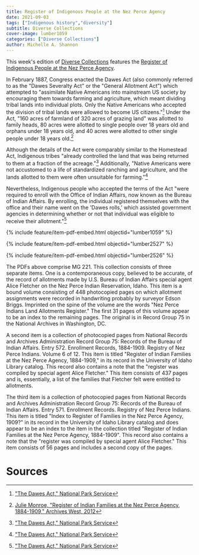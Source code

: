 ```yaml
---
title: Register of Indigenous People at the Nez Perce Agency
date: 2021-09-03
tags: ["Indigenous history","diversity"]
subtitle: Diverse Collections
cover-image: lumber1059
categories: ["Diverse Collections"]
author: Michelle A. Shannon
---
```



This week's edition of [Diverse Collections](https://harvester.lib.uidaho.edu/series/diversecollections.html) features the [Register of Indigenous People at the Nez Perce Agency](https://archiveswest.orbiscascade.org/ark:/80444/xv14474/).

In February 1887, Congress enacted the Dawes Act (also commonly referred to as the "Dawes Severalty Act" or the "General Allotment Act") which attempted to "assimilate Native Americans into mainstream US society by encouraging them towards farming and agriculture, which meant dividing tribal lands into individual plots. Only the Native Americans who accepted the division of tribal lands were allowed to become US citizens."[^1] Under the Act, "160 acres of farmland of 320 acres of grazing land" was allotted to family heads, 80 acres were allotted to single people over 18 years old and orphans under 18 years old, and 40 acres were allotted to other single people under 18 years old.[^2]

Although the details of the Act were comparably similar to the Homestead Act, Indigenous tribes "already controlled the land that was being returned to them at a fraction of the acreage."[^1] Additionally, "Native Americans were not accustomed to a life of standardized ranching and agriculture, and the lands allotted to them were often unsuitable for farming."[^1]

Nevertheless, Indigenous people who accepted the terms of the Act "were required to enroll with the Office of Indian Affairs, now known as the Bureau of Indian Affairs. By enrolling, the individual registered themselves with the office and their name went on the 'Dawes rolls,' which assisted government agencies in determining whether or not that individual was eligible to receive their allotment."[^1]

{% include feature/item-pdf-embed.html objectid="lumber1059" %}

{% include feature/item-pdf-embed.html objectid="lumber2527" %}

{% include feature/item-pdf-embed.html objectid="lumber2526" %}

The PDFs above comprise MG 221. This collection consists of three separate items. One is a contemporaneous copy, believed to be accurate, of the record of allotments made by U.S. Bureau of Indian Affairs special agent Alice Fletcher on the Nez Perce Indian Reservation, Idaho. This item is a bound volume consisting of 448 photocopied pages on which allotment assignments were recorded in handwriting probably by surveyor Edson Briggs. Imprinted on the spine of the volume are the words "Nez Perce Indians Land Allotments Register." The first 31 pages of this volume appear to be an index to the remaining pages. The original is in Record Group 75 in the National Archives in Washington, DC.

A second item is a collection of photocopied pages from National Records and Archives Administration Record Group 75: Records of the Bureau of Indian Affairs. Entry 572. Enrollment Records, 1884-1909. Registry of Nez Perce Indians. Volume 6 of 12. This item is titled "Register of Indian Families at the Nez Perce Agency, 1884-1909," in its record in the University of Idaho Library catalog. This record also contains a note that the "register was compiled by special agent Alice Fletcher." This item consists of 437 pages and is, essentially, a list of the families that Fletcher felt were entitled to allotments.

The third item is a collection of photocopied pages from National Records and Archives Administration Record Group 75: Records of the Bureau of Indian Affairs. Entry 571. Enrollment Records. Registry of Nez Perce Indians. This item is titled "Index to Register of Families in the Nez Perce Agency, 1909?" in its record in the University of Idaho Library catalog and does appear to be an index to the item in the collection titled "Register of Indian Families at the Nez Perce Agency, 1884-1909". This record also contains a note that the "register was compiled by special agent Alice Fletcher." This item consists of 56 pages and includes a second copy of the pages.

# Sources

[^1]: ["The Dawes Act," National Park Service](https://www.nps.gov/articles/000/dawes-act.htm)
[^2]: [Julie Monroe, "Register of Indian Families at the Nez Perce Agency, 1884-1909," Archives West, 2012](https://archiveswest.orbiscascade.org/ark:/80444/xv14474/)
